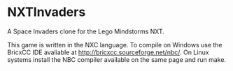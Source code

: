 NXTInvaders
===========

A Space Invaders clone for the Lego Mindstorms NXT.

This game is written in the NXC language. To compile on Windows use the BricxCC
IDE avaliable at http://bricxcc.sourceforge.net/nbc/. On Linux systems install
the NBC compiler available on the same page and run make.
